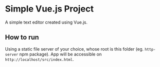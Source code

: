 # Simple Vue.js Project
A simple text editor created using Vue.js.

## How to run
Using a static file server of your choice, whose root is this folder (eg.
`http-server` npm package). App will be accessible on `http://localhost/src/index.html`.
